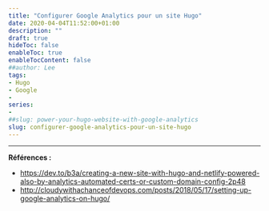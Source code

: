 ```yaml
---
title: "Configurer Google Analytics pour un site Hugo"
date: 2020-04-04T11:52:00+01:00
description: ""
draft: true
hideToc: false
enableToc: true
enableTocContent: false
##author: Lee
tags: 
- Hugo
- Google 
-
series:
-
##slug: power-your-hugo-website-with-google-analytics
slug: configurer-google-analytics-pour-un-site-hugo
---
```



---

**Références :**

- https://dev.to/b3a/creating-a-new-site-with-hugo-and-netlify-powered-also-by-analytics-automated-certs-or-custom-domain-config-2p48
- http://cloudywithachanceofdevops.com/posts/2018/05/17/setting-up-google-analytics-on-hugo/

  